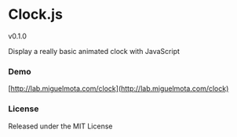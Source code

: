 # Clock.js

v0.1.0

Display a really basic animated clock with JavaScript

### Demo

[http://lab.miguelmota.com/clock](http://lab.miguelmota.com/clock)

### License

Released under the MIT License
